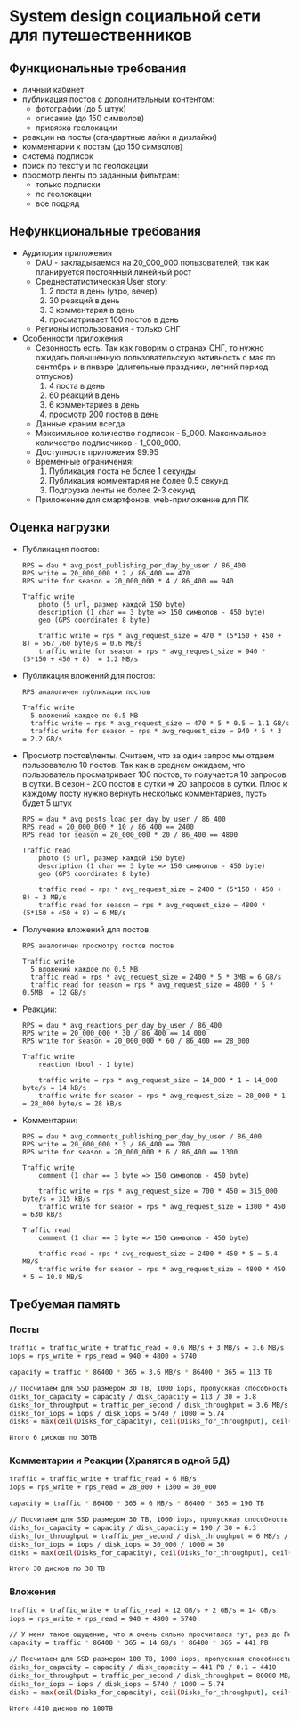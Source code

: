# System design социальной сети для путешественников

## Функциональные требования
- личный кабинет
- публикация постов с дополнительным контентом:
    * фотографии (до 5 штук)
    * описание (до 150 символов)
    * привязка геолокации
- реакции на посты (стандартные лайки и дизлайки)
- комментарии к постам (до 150 символов)
- система подписок
- поиск по тексту и по геолокации
- просмотр ленты по заданным фильтрам:
    * только подписки
    * по геолокации
    * все подряд

## Нефункциональные требования
- Аудитория приложения
    * DAU - закладываемся на 20_000_000 пользователей, так как планируется постоянный линейный рост
    * Среднестатистическая User story:
        1) 2 поста в день (утро, вечер)
        2) 30 реакций в день
        3) 3 комментария в день
        4) просматривает 100 постов в день
    * Регионы использования - только СНГ
- Особенности приложения
    * Сезонность есть. Так как говорим о странах СНГ, то нужно ожидать повышенную пользовательскую активность с мая по сентябрь и в январе (длительные праздники, летний период отпусков)
        1) 4 поста в день
        2) 60 реакций в день
        3) 6 комментариев в день
        4) просмотр 200 постов в день
    * Данные храним всегда
    * Максимльное количество подписок - 5_000. Максимальное количество подписчиков - 1_000_000.
    * Доступность приложения 99.95
    * Временные ограничения:
        1) Публикация поста не более 1 секунды
        2) Публикация комментария не более 0.5 секунд
        3) Подгрузка ленты не более 2-3 секунд
    * Приложение для смартфонов, web-приложение для ПК

## Оценка нагрузки

* Публикация постов:
  
  ```
  RPS = dau * avg_post_publishing_per_day_by_user / 86_400
  RPS write = 20_000_000 * 2 / 86_400 == 470
  RPS write for season = 20_000_000 * 4 / 86_400 == 940
  ```

  ```
  Traffic write
      photo (5 url, размер каждой 150 byte)
      description (1 char == 3 byte => 150 символов - 450 byte)
      geo (GPS coordinates 8 byte)
  
      traffic write = rps * avg_request_size = 470 * (5*150 + 450 + 8) = 567_760 byte/s = 0.6 MB/s
      traffic write for season = rps * avg_request_size = 940 * (5*150 + 450 + 8)  = 1.2 MB/s
  ```
  
* Публикация вложений для постов:

    ```
    RPS аналогичен публикации постов
    ```
  
    ```
    Traffic write
      5 вложений каждое по 0.5 MB
      traffic write = rps * avg_request_size = 470 * 5 * 0.5 = 1.1 GB/s
      traffic write for season = rps * avg_request_size = 940 * 5 * 3  = 2.2 GB/s
    ```

* Просмотр постов\ленты. Считаем, что за один запрос мы отдаем пользователю 10 постов. Так как в среднем ожидаем, что пользователь просматривает 100 постов, то получается 10 запросов в сутки. В сезон - 200 постов в сутки => 20 запросов в сутки. Плюс к каждому посту нужно вернуть несколько комментариев, пусть будет 5 штук
  ```
  RPS = dau * avg_posts_load_per_day_by_user / 86_400
  RPS read = 20_000_000 * 10 / 86_400 == 2400
  RPS read for season = 20_000_000 * 20 / 86_400 == 4800
  ```

  ```
  Traffic read
      photo (5 url, размер каждой 150 byte)
      description (1 char == 3 byte => 150 символов - 450 byte)
      geo (GPS coordinates 8 byte)

      traffic read = rps * avg_request_size = 2400 * (5*150 + 450 + 8) = 3 MB/s
      traffic read for season = rps * avg_request_size = 4800 * (5*150 + 450 + 8) = 6 MB/s
  ```

* Получение вложений для постов:

    ```
    RPS аналогичен просмотру постов постов
    ```
  
    ```
    Traffic write
      5 вложений каждое по 0.5 MB
      traffic read = rps * avg_request_size = 2400 * 5 * 3MB = 6 GB/s
      traffic read for season = rps * avg_request_size = 4800 * 5 * 0.5MB  = 12 GB/s
    ```

  
* Реакции:
  ```
  RPS = dau * avg_reactions_per_day_by_user / 86_400
  RPS write = 20_000_000 * 30 / 86_400 == 14_000
  RPS write for season = 20_000_000 * 60 / 86_400 == 28_000
  ```

  ```
  Traffic write
      reaction (bool - 1 byte)
      
      traffic write = rps * avg_request_size = 14_000 * 1 = 14_000 byte/s = 14 kB/s
      traffic write for season = rps * avg_request_size = 28_000 * 1 = 28_000 byte/s = 28 kB/s
  ```
  
* Комментарии:
  ```
  RPS = dau * avg_comments_publishing_per_day_by_user / 86_400
  RPS write = 20_000_000 * 3 / 86_400 == 700
  RPS write for season = 20_000_000 * 6 / 86_400 == 1300
  ```

  ```
  Traffic write
      comment (1 char == 3 byte => 150 символов - 450 byte)
  
      traffic write = rps * avg_request_size = 700 * 450 = 315_000 byte/s = 315 kB/s
      traffic write for season = rps * avg_request_size = 1300 * 450 = 630 kB/s
  ```
   
  ```
  Traffic read
      comment (1 char == 3 byte => 150 символов - 450 byte)
  
      traffic read = rps * avg_request_size = 2400 * 450 * 5 = 5.4 MB/S
      traffic write for season = rps * avg_request_size = 4800 * 450 * 5 = 10.8 MB/S
  ```
  
## Требуемая память

### Посты

```bash
traffic = traffic_write + traffic_read = 0.6 MB/s + 3 MB/s = 3.6 MB/s
iops = rps_write + rps_read = 940 + 4800 = 5740

capacity = traffic * 86400 * 365 = 3.6 MB/s * 86400 * 365 = 113 TB

// Посчитаем для SSD размером 30 TB, 1000 iops, пропускная способность 500 MB/s
disks_for_capacity = capacity / disk_capacity = 113 / 30 = 3.8
disks_for_throughput = traffic_per_second / disk_throughput = 3.6 MB/s / 500 MB/s = 0.0072 
disks_for_iops = iops / disk_iops = 5740 / 1000 = 5.74
disks = max(ceil(Disks_for_capacity), ceil(Disks_for_throughput), ceil(Disks_for_iops)) = 6

Итого 6 дисков по 30TB
```

### Комментарии и Реакции (Хранятся в одной БД)

```bash
traffic = traffic_write + traffic_read = 6 MB/s
iops = rps_write + rps_read = 28_000 + 1300 = 30_000

capacity = traffic * 86400 * 365 = 6 MB/s * 86400 * 365 = 190 TB 

// Посчитаем для SSD размером 30 TB, 1000 iops, пропускная способность 500 MB/s
disks_for_capacity = capacity / disk_capacity = 190 / 30 = 6.3
disks_for_throughput = traffic_per_second / disk_throughput = 6 MB/s / 500 MB/s = 0.012
disks_for_iops = iops / disk_iops = 30_000 / 1000 = 30
disks = max(ceil(Disks_for_capacity), ceil(Disks_for_throughput), ceil(Disks_for_iops)) = 30

Итого 30 дисков по 30 TB
```

### Вложения

```bash
traffic = traffic_write + traffic_read = 12 GB/s + 2 GB/s = 14 GB/s
iops = rps_write + rps_read = 940 + 4800 = 5740

// У меня такое ощущение, что я очень сильно просчитался тут, раз до Петабайт добрался. Но вроде картинки гонять в таком объеме - это и правда дорого? Тут без CDN никак вообще.
capacity = traffic * 86400 * 365 = 14 GB/s * 86400 * 365 = 441 PB 

// Посчитаем для SSD размером 100 TB, 1000 iops, пропускная способность 500 MB/s
disks_for_capacity = capacity / disk_capacity = 441 PB / 0.1 = 4410
disks_for_throughput = traffic_per_second / disk_throughput = 86000 MB/s / 500 MB/s = 172 
disks_for_iops = iops / disk_iops = 5740 / 1000 = 5.74
disks = max(ceil(Disks_for_capacity), ceil(Disks_for_throughput), ceil(Disks_for_iops)) = 4410

Итого 4410 дисков по 100TB
```